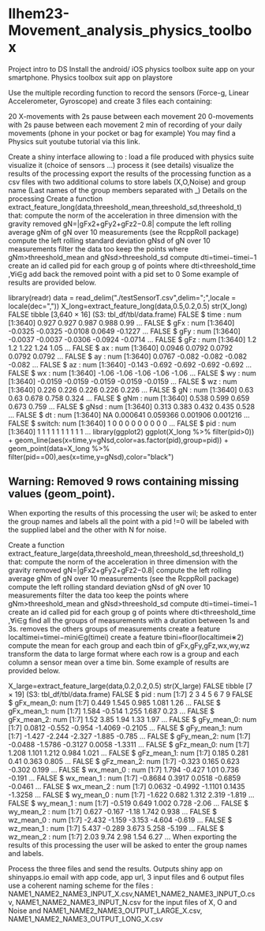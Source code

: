 # Ilhem23-Movement_analysis_physics_toolbox
Project intro to DS
Install the android/ iOS physics toolbox suite app on your smartphone.
Physics toolbox suit app on playstore

Use the multiple recording function to record the sensors (Force-g, Linear Accelerometer, Gyroscope) and create 3 files each containing:

20 X-movements with 2s pause between each movement
20 0-movements with 2s pause between each movement
2 min of recording of your daily movements (phone in your pocket or bag for example)
You may find a Physics suit youtube tutorial via this link.

Create a shiny interface allowing to :
load a file produced with physics suite
visualize it (choice of sensors …)
process it (see details)
visualize the results of the processing
export the results of the processing function as a csv files with two additional colums to store labels (X,O,Noise) and group name (Last names of the group members separated with _)
Details on the processing
Create a function extract_feature_long(data,threeshold_mean,threeshold_sd,threeshold_t) that:
compute the norm of the acceleration in three dimension with the gravity removed gN=|gFx2+gFy2+gFz2−0.8|
compute the left rolling average gNm of gN over 10 measurements (see the RcppRoll package)
compute the left rolling standard deviation gNsd of gN over 10 measurements
filter the data too keep the points where gNm>threeshold_mean and gNsd>threeshold_sd
compute dti=timei−timei−1
create an id called pid for each group g of points where dti<threeshold_time ,∀i∈g
add back the removed point with a pid set to 0
Some example of results are provided below.

library(readr)
data = read_delim("./testSensorT.csv",delim=";",locale = locale(dec=","))
X_long=extract_feature_long(data,0.5,0.2,0.5)
str(X_long)
FALSE tibble [3,640 × 16] (S3: tbl_df/tbl/data.frame)
FALSE  $ time  : num [1:3640] 0.927 0.927 0.987 0.988 0.99 ...
FALSE  $ gFx   : num [1:3640] -0.0325 -0.0325 -0.0108 0.0649 -0.1227 ...
FALSE  $ gFy   : num [1:3640] -0.0037 -0.0037 -0.0306 -0.0924 -0.0714 ...
FALSE  $ gFz   : num [1:3640] 1.2 1.2 1.22 1.24 1.05 ...
FALSE  $ ax    : num [1:3640] 0.0946 0.0792 0.0792 0.0792 0.0792 ...
FALSE  $ ay    : num [1:3640] 0.0767 -0.082 -0.082 -0.082 -0.082 ...
FALSE  $ az    : num [1:3640] -0.143 -0.692 -0.692 -0.692 -0.692 ...
FALSE  $ wx    : num [1:3640] -1.06 -1.06 -1.06 -1.06 -1.06 ...
FALSE  $ wy    : num [1:3640] -0.0159 -0.0159 -0.0159 -0.0159 -0.0159 ...
FALSE  $ wz    : num [1:3640] 0.226 0.226 0.226 0.226 0.226 ...
FALSE  $ gN    : num [1:3640] 0.63 0.63 0.678 0.758 0.324 ...
FALSE  $ gNm   : num [1:3640] 0.538 0.599 0.659 0.673 0.759 ...
FALSE  $ gNsd  : num [1:3640] 0.313 0.383 0.432 0.435 0.528 ...
FALSE  $ dt    : num [1:3640] NA 0.000641 0.059366 0.001906 0.001216 ...
FALSE  $ switch: num [1:3640] 1 0 0 0 0 0 0 0 0 0 ...
FALSE  $ pid   : num [1:3640] 1 1 1 1 1 1 1 1 1 1 ...
library(ggplot2)
ggplot(X_long %>% filter(pid>0)) + geom_line(aes(x=time,y=gNsd,color=as.factor(pid),group=pid)) + geom_point(data=X_long %>% filter(pid==00),aes(x=time,y=gNsd),color="black") 
## Warning: Removed 9 rows containing missing values (geom_point).


When exporting the results of this processing the user wil; be asked to enter the group names and labels all the point with a pid !=0 will be labeled with the supplied label and the other with N for noise.

Create a function extract_feature_large(data,threeshold_mean,threeshold_sd,threeshold_t) that:
compute the norm of the acceleration in three dimension with the gravity removed gN=|gFx2+gFy2+gFz2−0.8|
compute the left rolling average gNm of gN over 10 measurements (see the RcppRoll package)
compute the left rolling standard deviation gNsd of gN over 10 measurements
filter the data too keep the points where gNm>threeshold_mean and gNsd>threeshold_sd
compute dti=timei−timei−1
create an id called pid for each group g of points where dti<threeshold_time ,∀i∈g
find all the groups of measurements with a duration between 1s and 3s.
removes the others groups of measurements
create a feature localtimei=timei−mini∈g(timei)
create a feature tbini=floor(localtimei∗2)
compute the mean for each group and each tbin of gFx,gFy,gFz,wx,wy,wz
transform the data to large format where each row is a group and each column a sensor mean over a time bin.
Some example of results are provided below.

X_large=extract_feature_large(data,0.2,0.2,0.5)
str(X_large)
FALSE tibble [7 × 19] (S3: tbl_df/tbl/data.frame)
FALSE  $ pid       : num [1:7] 2 3 4 5 6 7 9
FALSE  $ gFx_mean_0: num [1:7] 0.449 1.545 0.985 1.081 1.26 ...
FALSE  $ gFx_mean_1: num [1:7] 1.584 -0.514 1.255 1.687 0.23 ...
FALSE  $ gFx_mean_2: num [1:7] 1.52 3.85 1.94 1.33 1.97 ...
FALSE  $ gFy_mean_0: num [1:7] 0.0812 -0.552 -0.954 -1.4069 -0.2105 ...
FALSE  $ gFy_mean_1: num [1:7] -1.427 -2.244 -2.327 -1.885 -0.785 ...
FALSE  $ gFy_mean_2: num [1:7] -0.0488 -1.5786 -0.3127 0.0058 -1.3311 ...
FALSE  $ gFz_mean_0: num [1:7] 1.208 1.101 1.212 0.984 1.021 ...
FALSE  $ gFz_mean_1: num [1:7] 0.185 0.281 0.41 0.363 0.805 ...
FALSE  $ gFz_mean_2: num [1:7] -0.323 0.165 0.623 -0.302 0.199 ...
FALSE  $ wx_mean_0 : num [1:7] 1.794 -0.427 1.01 0.736 -0.191 ...
FALSE  $ wx_mean_1 : num [1:7] -0.8684 0.3917 0.0518 -0.6859 -0.0461 ...
FALSE  $ wx_mean_2 : num [1:7] 0.0632 -0.4992 -1.1101 0.1435 -1.3258 ...
FALSE  $ wy_mean_0 : num [1:7] -1.622 0.682 1.312 2.319 -1.819 ...
FALSE  $ wy_mean_1 : num [1:7] -0.519 0.649 1.002 0.728 -2.06 ...
FALSE  $ wy_mean_2 : num [1:7] 0.627 -0.167 -1.18 1.742 0.938 ...
FALSE  $ wz_mean_0 : num [1:7] -2.432 -1.159 -3.153 -4.604 -0.619 ...
FALSE  $ wz_mean_1 : num [1:7] 5.437 -0.289 3.673 5.258 -5.199 ...
FALSE  $ wz_mean_2 : num [1:7] 2.03 9.74 2.98 1.54 6.27 ...
When exporting the results of this processing the user will be asked to enter the group names and labels.

Process the three files and send the results.
Outputs
shiny app on shinyapps.io
email with app code, app url, 3 input files and 6 output files
use a coherent naming scheme for the files : NAME1_NAME2_NAME3_INPUT_X.csv,NAME1_NAME2_NAME3_INPUT_O.csv, NAME1_NAME2_NAME3_INPUT_N.csv for the input files of X, O and Noise and NAME1_NAME2_NAME3_OUTPUT_LARGE_X.csv, NAME1_NAME2_NAME3_OUTPUT_LONG_X.csv
